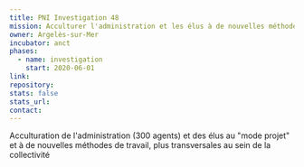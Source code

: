 ```yaml
---
title: PNI Investigation 48
mission: Acculturer l'administration et les élus à de nouvelles méthodes de travail
owner: Argelès-sur-Mer
incubator: anct
phases:
  - name: investigation
    start: 2020-06-01
link: 
repository: 
stats: false
stats_url: 
contact:
---
```

<p>Acculturation de l'administration (300 agents) et des élus au "mode projet" et à de nouvelles méthodes de travail, plus transversales au sein de la collectivité</p>
